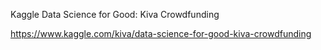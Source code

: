 Kaggle
Data Science for Good: Kiva Crowdfunding

https://www.kaggle.com/kiva/data-science-for-good-kiva-crowdfunding
